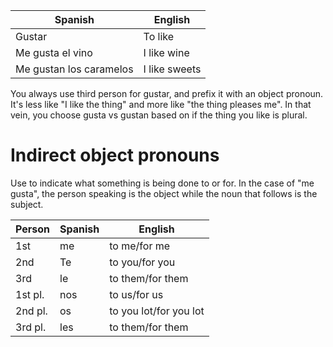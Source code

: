 
| Spanish                 | English       |
| ----------------------- | ------------- |
| Gustar                  | To like       |
| Me gusta el vino        | I like wine   |
| Me gustan los caramelos | I like sweets |
You always use third person for gustar, and prefix it with an object pronoun. It's less like "I like the thing" and more like "the thing pleases me". In that vein, you choose gusta vs gustan based on if the thing you like is plural.

# Indirect object pronouns
Use to indicate what something is being done to or for. In the case of "me gusta", the person speaking is the object while the noun that follows is the subject.

| Person  | Spanish | English                |
| ------- | ------- | ---------------------- |
| 1st     | me      | to me/for me           |
| 2nd     | Te      | to you/for you         |
| 3rd     | le      | to them/for them       |
| 1st pl. | nos     | to us/for us           |
| 2nd pl. | os      | to you lot/for you lot |
| 3rd pl. | les     | to them/for them       |

